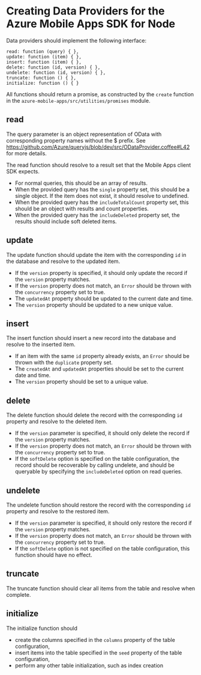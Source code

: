 # Creating Data Providers for the Azure Mobile Apps SDK for Node

Data providers should implement the following interface:

````
read: function (query) { },
update: function (item) { },
insert: function (item) { },
delete: function (id, version) { },
undelete: function (id, version) { },
truncate: function () { },
initialize: function () { }
````

All functions should return a promise, as constructed by the `create` function in the `azure-mobile-apps/src/utilities/promises` module.

## read

The query parameter is an object representation of OData with corresponding property names
without the $ prefix. See https://github.com/Azure/queryjs/blob/dev/src/ODataProvider.coffee#L42 for more details.

The read function should resolve to a result set that the Mobile Apps client SDK expects.
- For normal queries, this should be an array of results.
- When the provided query has the `single` property set, this should be a single object.
  If the item does not exist, it should resolve to undefined.
- When the provided query has the `includeTotalCount` property set, this should be an object
  with results and count properties.
- When the provided query has the `includeDeleted` property set, the results should include
  soft deleted items.

## update

The update function should update the item with the corresponding `id` in the database
and resolve to the updated item.
- If the `version` property is specified, it should only update the record if the `version`
  property matches.
- If the `version` property does not match, an `Error` should be thrown with the `concurrency`
  property set to true.
- The `updatedAt` property should be updated to the current date and time.
- The `version` property should be updated to a new unique value.

## insert

The insert function should insert a new record into the database and resolve to
the inserted item.
- If an item with the same `id` property already exists, an `Error` should be thrown with
  the `duplicate` property set.
- The `createdAt` and `updatedAt` properties should be set to the current date and time.
- The `version` property should be set to a unique value.

## delete

The delete function should delete the record with the corresponding `id` property
and resolve to the deleted item.
- If the `version` parameter is specified, it should only delete the record if the `version`
  property matches.
- If the `version` property does not match, an `Error` should be thrown with the `concurrency`
  property set to true.
- If the `softDelete` option is specified on the table configuration, the record should be
  recoverable by calling undelete, and should be queryable by specifying the `includeDeleted`
  option on read queries.

## undelete
The undelete function should restore the record with the corresponding `id` property
and resolve to the restored item.
- If the `version` parameter is specified, it should only restore the record if the `version`
  property matches.
- If the `version` property does not match, an `Error` should be thrown with the `concurrency`
  property set to true.
- If the `softDelete` option is not specified on the table configuration, this function
  should have no effect.

## truncate
The truncate function should clear all items from the table and resolve when complete.

## initialize
The initialize function should
- create the columns specified in the `columns` property of the table configuration,
- insert items into the table specified in the `seed` property of the table configuration,
- perform any other table initialization, such as index creation
